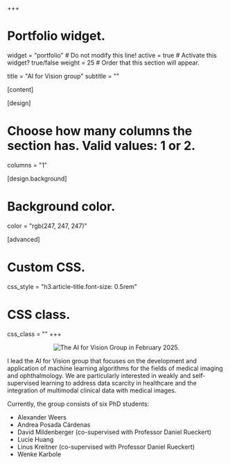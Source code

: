 +++
# Portfolio widget.
widget = "portfolio"  # Do not modify this line!
active = true  # Activate this widget? true/false
weight = 25  # Order that this section will appear.

title = "AI for Vision group"
subtitle = ""

[content]

[design]
  # Choose how many columns the section has. Valid values: 1 or 2.
  columns = "1"

[design.background]
  # Background color.
  color = "rgb(247, 247, 247)"
  
  
[advanced]
 # Custom CSS. 
 css_style = "h3.article-title.font-size: 0.5rem"
 
 # CSS class.
 css_class = ""
+++
<p align="center">
<img src="images/AIforVision_February2025.jpg" alt="The AI for Vision Group in February 2025." style="max-width: 80%; height: auto;"/>
</p>

I lead the AI for Vision group that focuses on the development and application of machine learning algorithms for the fields of medical imaging and ophthalmology. We are particularly interested in weakly and self-supervised learning to address data scarcity in healthcare and the integration of multimodal clinical data with medical images.

Currently, the group consists of six PhD students:

- Alexander Weers
- Andrea Posada Cárdenas
- David Mildenberger (co-supervised with Professor Daniel Rueckert)
- Lucie Huang
- Linus Kreitner (co-supervised with Professor Daniel Rueckert)
- Wenke Karbole